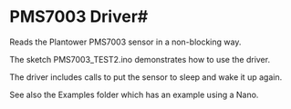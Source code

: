 # PMS7003 Driver#

Reads the Plantower PMS7003 sensor in a non-blocking way.

The sketch PMS7003_TEST2.ino demonstrates how to use the driver.

The driver includes calls to put the sensor to sleep and wake it up again.

See also the Examples folder which has an example using a Nano.
